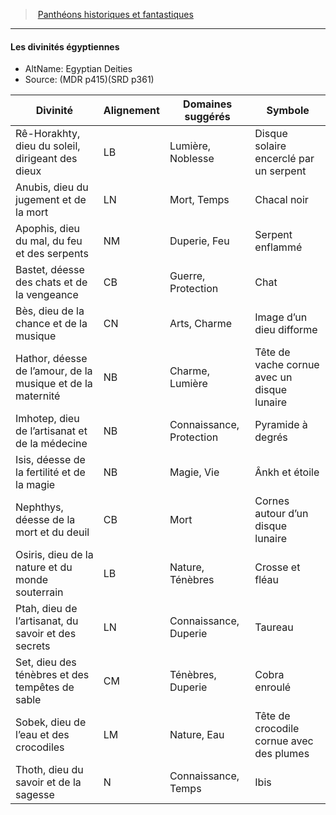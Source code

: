 ﻿---
!GenericItem
Name: Les divinités égyptiennes
AltName: Egyptian Deities
Source: (MDR p415)(SRD p361)
Id: pantheons_hd.md#les-divinités-égyptiennes
ParentLink: pantheons_hd.md#panthéons-historiques-et-fantastiques
ParentName: Panthéons historiques et fantastiques
NameLevel: 4
Attributes: {}
---
> [Panthéons historiques et fantastiques](hd_pantheons.md)

---

#### Les divinités égyptiennes

- AltName: Egyptian Deities
- Source: (MDR p415)(SRD p361)

|Divinité|Alignement|Domaines suggérés|Symbole|
|---|---|---|---|
|Rê-Horakhty, dieu du soleil, dirigeant des dieux|LB|Lumière, Noblesse|Disque solaire encerclé par un serpent|
|Anubis, dieu du jugement et de la mort|LN|Mort, Temps|Chacal noir|
|Apophis, dieu du mal, du feu et des serpents|NM|Duperie, Feu|Serpent enflammé|
|Bastet, déesse des chats et de la vengeance|CB|Guerre, Protection|Chat|
|Bès, dieu de la chance et de la musique|CN|Arts, Charme|Image d’un dieu difforme|
|Hathor, déesse de l’amour, de la musique et de la maternité|NB|Charme, Lumière|Tête de vache cornue avec un disque lunaire|
|Imhotep, dieu de l’artisanat et de la médecine|NB|Connaissance, Protection|Pyramide à degrés|
|Isis, déesse de la fertilité et de la magie|NB|Magie, Vie|Ânkh et étoile|
|Nephthys, déesse de la mort et du deuil|CB|Mort|Cornes autour d’un disque lunaire|
|Osiris, dieu de la nature et du monde souterrain|LB|Nature, Ténèbres|Crosse et fléau|
|Ptah, dieu de l’artisanat, du savoir et des secrets|LN|Connaissance, Duperie|Taureau|
|Set, dieu des ténèbres et des tempêtes de sable|CM|Ténèbres, Duperie|Cobra enroulé|
|Sobek, dieu de l’eau et des crocodiles|LM|Nature, Eau|Tête de crocodile cornue avec des plumes|
|Thoth, dieu du savoir et de la sagesse|N|Connaissance, Temps|Ibis|

